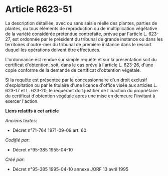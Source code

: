 # Article R623-51

La description détaillée, avec ou sans saisie réelle des plantes, parties de plantes, ou tous éléments de reproduction ou de
multiplication végétative de la variété considérée prétendue contrefaite, prévue par l'article L. 623-27, est ordonnée par le
président du tribunal de grande instance ou dans les territoires d'outre-mer du tribunal de première instance dans le ressort
duquel les opérations doivent être effectuées.

L'ordonnance est rendue sur simple requête et sur la présentation soit du certificat d'obtention, soit, dans le cas prévu à
l'article L. 623-26, d'une copie conforme de la demande de certificat d'obtention végétale.

Si la requête est présentée par le concessionnaire d'un droit exclusif d'exploitation ou par le titulaire d'une licence
d'office visée aux articles L. 623-17 et L. 623-20, le requérant doit justifier de l'inaction du propriétaire du certificat
d'obtention végétale après une mise en demeure l'invitant à exercer l'action.

**Liens relatifs à cet article**

_Anciens textes_:

  - Décret n°71-764 1971-09-09 art. 60

_Codifié par_:

  - Décret n°95-385 1955-04-10

_Créé par_:

  - Décret n°95-385 1995-04-10 annexe JORF 13 avril 1995
